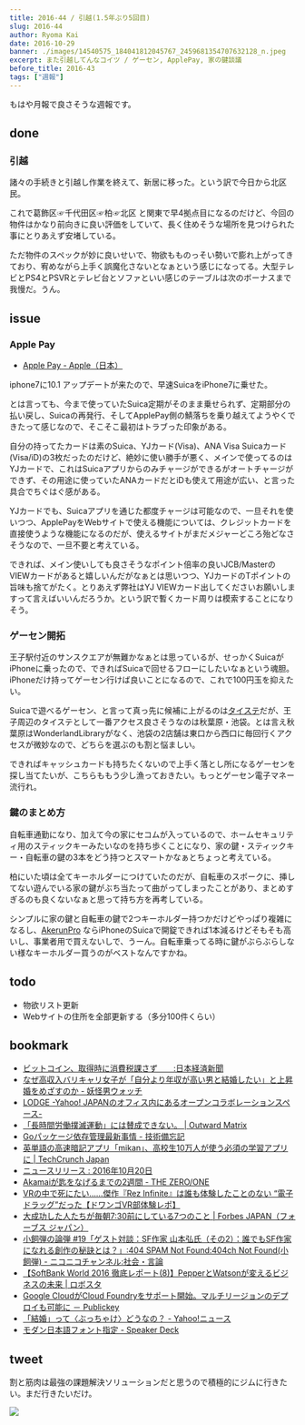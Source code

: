```yaml
---
title: 2016-44 / 引越(1.5年ぶり5回目)
slug: 2016-44
author: Ryoma Kai
date: 2016-10-29
banner: ./images/14540575_184041812045767_2459681354707632128_n.jpeg
excerpt: また引越してんなコイツ / ゲーセン, ApplePay, 家の鍵談議
before_title: 2016-43
tags: ["週報"]
---
```


もはや月報で良さそうな週報です。

done
----

###  引越

<Instagram instagramId="BL5KHh-BJ_T" />

諸々の手続きと引越し作業を終えて、新居に移った。という訳で今日から北区民。

これで葛飾区☞千代田区☞柏☞北区 と関東で早4拠点目になるのだけど、今回の物件はかなり前向きに良い評価をしていて、長く住めそうな場所を見つけられた事にとりあえず安堵している。

ただ物件のスペックが妙に良いせいで、物欲もものっそい勢いで膨れ上がってきており、宥めながら上手く誤魔化さないとなぁという感じになってる。大型テレビとPS4とPSVRとテレビ台とソファといい感じのテーブルは次のボーナスまで我慢だ。うん。

issue
----

###  Apple Pay

- [Apple Pay - Apple（日本）](http://www.apple.com/jp/apple-pay/)

iphone7に10.1 アップデートが来たので、早速SuicaをiPhone7に乗せた。

とは言っても、今まで使っていたSuica定期がそのまま乗せられず、定期部分の払い戻し、Suicaの再発行、そしてApplePay側の鯖落ちを乗り越えてようやくできたって感じなので、そこそこ最初はトラブった印象がある。

自分の持ってたカードは素のSuica、YJカード(Visa)、ANA Visa Suicaカード(Visa/iD)の3枚だったのだけど、絶妙に使い勝手が悪く、メインで使ってるのはYJカードで、これはSuicaアプリからのみチャージができるがオートチャージができず、その用途に使っていたANAカードだとiDも使えて用途が広い、と言った具合でちぐはぐ感がある。

YJカードでも、Suicaアプリを通じた都度チャージは可能なので、一旦それを使いつつ、ApplePayをWebサイトで使える機能については、クレジットカードを直接使うような機能になるのだが、使えるサイトがまだメジャーどころ殆どなさそうなので、一旦不要と考えている。

できれば、メイン使いしても良さそうなポイント倍率の良いJCB/MasterのVIEWカードがあると嬉しいんだがなぁとは思いつつ、YJカードのTポイントの旨味も捨てがたく。とりあえず弊社はYJ VIEWカード出してくださいお願いしますって言えばいいんだろうか。という訳で暫くカード周りは模索することになりそう。

###  ゲーセン開拓

王子駅付近のサンスクエアが無難かなぁとは思っているが、せっかくSuicaがiPhoneに乗ったので、できればSuicaで回せるフローにしたいなぁという魂胆。iPhoneだけ持ってゲーセン行けば良いことになるので、これで100円玉を抑えたい。

Suicaで遊べるゲーセン、と言って真っ先に候補に上がるのは[タイステ](https://www.taito.co.jp/gc/special/emoney)だが、王子周辺のタイステとして一番アクセス良さそうなのは秋葉原・池袋。とは言え秋葉原はWonderlandLibraryがなく、池袋の2店舗は東口から西口に毎回行くアクセスが微妙なので、どちらを選ぶのも割と悩ましい。

できればキャッシュカードも持ちたくないので上手く落とし所になるゲーセンを探し当てたいが、こちらももう少し漁っておきたい。もっとゲーセン電子マネー流行れ。

###  鍵のまとめ方

自転車通勤になり、加えて今の家にセコムが入っているので、ホームセキュリティ用のスティックキーみたいなのを持ち歩くことになり、家の鍵・スティックキー・自転車の鍵の3本をどう持つとスマートかなぁとちょっと考えている。

柏にいた頃は全てキーホルダーにつけていたのだが、自転車のスポークに、挿してない遊んでいる家の鍵がぶち当たって曲がってしまったことがあり、まとめすぎるのも良くないなぁと思って持ち方を再考している。

シンプルに家の鍵と自転車の鍵で2つキーホルダー持つかだけどやっぱり複雑になるし、[AkerunPro](https://akerun.com) ならiPhoneのSuicaで開錠できれば1本減るけどそもそも高いし、事業者用で買えないしで、うーん。自転車乗ってる時に鍵がぶらぶらしない様なキーホルダー買うのがベストなんですかね。

todo
----

- 物欲リスト更新
- Webサイトの住所を全部更新する（多分100件くらい）

bookmark
----

- [ビットコイン、取得時に消費税課さず　　:日本経済新聞](https://www.nikkei.com/article/DGXLASFS11H3I_R11C16A0MM8000/)
- [なぜ高収入バリキャリ女子が「自分より年収が高い男と結婚したい」と上昇婚をめざすのか - 妖怪男ウォッチ](http://papuriko.hatenablog.com/entry/2016/10/11/180000)
- [LODGE -Yahoo! JAPANのオフィス内にあるオープンコラボレーションスペース-](https://lodge.yahoo.co.jp/)
- [「長時間労働撲滅運動」には賛成できない。 | Outward Matrix](https://www.outward-matrix.com/entry/20161016120846)
- [Goパッケージ依存管理最新事情 - 技術備忘記](http://junchang1031.hatenablog.com/entry/2016/03/12/175744)
- [英単語の高速暗記アプリ「mikan」、高校生10万人が使う必須の学習アプリに | TechCrunch Japan](https://jp.techcrunch.com/2016/10/19/mikan-high-school-english-must-app/)
- [ニュースリリース : 2016年10月20日](https://www.nintendo.co.jp/corporate/release/2016/161020.html)
- [Akamaiが匙をなげるまでの2週間 - THE ZERO/ONE](https://the01.jp/p0003340/)
- [VRの中で死にたい……傑作『Rez Infinite』は誰も体験したことのない “電子ドラッグ”だった【ドワンゴVR部体験レポ】](https://news.denfaminicogamer.jp/kikakuthetower/rez_infinite)
- [大成功した人たちが毎朝7:30前にしている7つのこと | Forbes JAPAN（フォーブス ジャパン）](https://forbesjapan.com/articles/detail/13980)
- [小飼弾の論弾 #19「ゲスト対談：SF作家 山本弘氏（その2）：誰でもSF作家になれる創作の秘訣とは？」:404 SPAM Not Found:404ch Not Found(小飼弾) - ニコニコチャンネル:社会・言論](https://ch.nicovideo.jp/dankogai/blomaga/ar1115874)
- [【SoftBank World 2016 徹底レポート(8)】PepperとWatsonが変えるビジネスの未来 | ロボスタ](https://robotstart.info/2016/07/21/sbw2016-8.html)
- [Google CloudがCloud Foundryをサポート開始。マルチリージョンのデプロイも可能に － Publickey](https://www.publickey1.jp/blog/16/google_cloudcloud_foundry.html)
- [「結婚」って〈ぶっちゃけ〉どうなの？ - Yahoo!ニュース](https://news.yahoo.co.jp/feature/38)
- [モダン日本語フォント指定 - Speaker Deck](https://speakerdeck.com/tacamy/modanri-ben-yu-huontozhi-ding)

<YouTube youTubeId="fzQ6gRAEoy0" />

tweet
----

割と筋肉は最強の課題解決ソリューションだと思うので積極的にジムに行きたい。まだ行きたいだけ。

<Tweet tweetLink="https://twitter.com/legnoh/status/788716542997336066" />

![](./images/20161029101410.jpeg)
